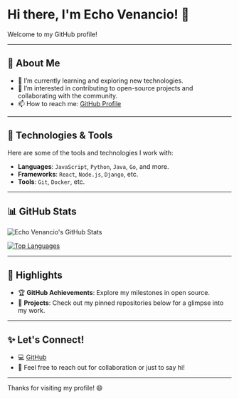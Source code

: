 # Hi there, I'm Echo Venancio! 👋

Welcome to my GitHub profile!

---

## 🚀 About Me

- 🌱 I’m currently learning and exploring new technologies.
- 💼 I’m interested in contributing to open-source projects and collaborating with the community.
- 📫 How to reach me: [GitHub Profile](https://github.com/echovenancio)

---

## 🔧 Technologies & Tools

Here are some of the tools and technologies I work with:

- **Languages**: `JavaScript`, `Python`, `Java`, `Go`, and more.
- **Frameworks**: `React`, `Node.js`, `Django`, etc.
- **Tools**: `Git`, `Docker`, etc.

---

## 📊 GitHub Stats

![Echo Venancio's GitHub Stats](https://github-readme-stats.vercel.app/api?username=echovenancio&show_icons=true&theme=radical)

[![Top Languages](https://github-readme-stats.vercel.app/api/top-langs/?username=echovenancio&layout=compact&theme=radical)](https://github.com/echovenancio)

---

## 🌟 Highlights

- 🏆 **GitHub Achievements**: Explore my milestones in open source.
- 🔭 **Projects**: Check out my pinned repositories below for a glimpse into my work.

---

## ✨ Let's Connect!

- 💻 [GitHub](https://github.com/echovenancio)
- 💬 Feel free to reach out for collaboration or just to say hi!

---

Thanks for visiting my profile! 😄
